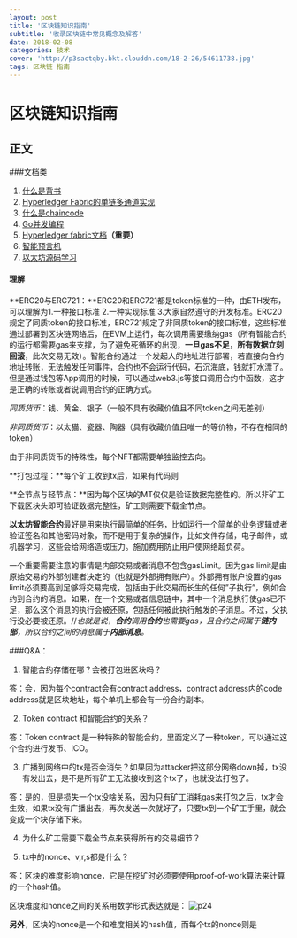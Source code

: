 ```yaml
---
layout: post
title: '区块链知识指南'
subtitle: '收录区块链中常见概念及解答'
date: 2018-02-08
categories: 技术
cover: 'http://p3sactqby.bkt.clouddn.com/18-2-26/54611738.jpg'
tags: 区块链 指南
---
```


# 区块链知识指南

## 正文

###文档类

1. [什么是背书](https://baijiahao.baidu.com/s?id=1587380849611281727&wfr=spider&for=pc)
2. [Hyperledger Fabric的单链多通道实现](http://blog.sina.com.cn/s/blog_16b6c12010102wjjs.html)
3. [什么是chaincode](https://www.cnblogs.com/zeyaries/p/7158027.html)
4. [Go并发编程](https://studygolang.com/articles/6012)
5. [Hyperledger fabric文档](http://blog.csdn.net/hejjiiee/article/details/53356206)**（重要）**
6. [智能预言机](http://www.8btc.com/smart-oralcle-codius)
7. [以太坊源码学习](http://www.cnblogs.com/baizx/p/6928622.html)


#### 理解

<!--2018/3/8-->

**ERC20与ERC721：**ERC20和ERC721都是token标准的一种，由ETH发布，可以理解为1.一种接口标准 2.一种实现标准 3.大家自然遵守的开发标准。ERC20规定了同质token的接口标准，ERC721规定了非同质token的接口标准，这些标准通过部署到区块链网络后，在EVM上运行，每次调用需要缴纳gas（所有智能合约的运行都需要gas来支撑，为了避免死循环的出现，**一旦gas不足，所有数据立刻回滚**，此次交易无效）。智能合约通过一个发起人的地址进行部署，若直接向合约地址转账，无法触发任何事件，合约也不会运行代码，石沉海底，钱就打水漂了。但是通过钱包等App调用的时候，可以通过web3.js等接口调用合约中函数，这才是正确的转账或者说调用合约的正确方式。

*同质货币*：钱、黄金、银子（一般不具有收藏价值且不同token之间无差别）

*非同质货币*：以太猫、瓷器、陶器（具有收藏价值且唯一的等价物，不存在相同的token）

由于非同质货币的特殊性，每个NFT都需要单独监控去向。

<!--2018/3/9-->

**打包过程：**每个矿工收到tx后，如果有代码则

**全节点与轻节点：**因为每个区块的MT仅仅是验证数据完整性的。所以非矿工下载区块头即可验证数据完整性，矿工则需要下载全节点。

**以太坊智能合约**最好是用来执行最简单的任务，比如运行一个简单的业务逻辑或者验证签名和其他密码对象，而不是用于复杂的操作，比如文件存储，电子邮件，或机器学习，这些会给网络造成压力。施加费用防止用户使网络超负荷。

一个重要需要注意的事情是内部交易或者消息不包含gasLimit。因为gas limit是由原始交易的外部创建者决定的（也就是外部拥有账户）。外部拥有账户设置的gas limit必须要高到足够将交易完成，包括由于此交易而长生的任何”子执行”，例如合约到合约的消息。如果，在一个交易或者信息链中，其中一个消息执行使gas已不足，那么这个消息的执行会被还原，包括任何被此执行触发的子消息。不过，父执行没必要被还原。//*也就是说，**合约**调用**合约**也需要gas，且合约之间属于**链内部**，所以合约之间的消息属于**内部消息**。*

###Q&A：

1. 智能合约存储在哪？会被打包进区块吗？

答：会，因为每个contract会有contract address，contract address内的code address就是区块地址，每个单机上都会有一份合约副本。

2. Token contract 和智能合约的关系？

答：Token contract 是一种特殊的智能合约，里面定义了一种token，可以通过这个合约进行发币、ICO。

3. 广播到网络中的tx是否会消失？如果因为attacker把这部分网络down掉，tx没有发出去，是不是所有矿工无法接收到这个tx了，也就没法打包了。

答：是的，但是损失一个tx没啥关系，因为只有矿工消耗gas来打包之后，tx才会生效，如果tx没有广播出去，再次发送一次就好了，只要tx到一个矿工手里，就会变成一个块存储下来。

4. 为什么矿工需要下载全节点来获得所有的交易细节？



5. tx中的nonce、v,r,s都是什么？

答：区块的难度影响nonce，它是在挖矿时必须要使用proof-of-work算法来计算的一个hash值。

区块难度和nonce之间的关系用数学形式表达就是：
![p24](http://cdn.8btc.com/wp-content/uploads/2017/10/201710110607237530.png)

**另外**，区块的nonce是一个和难度相关的hash值，而每个tx的nonce则是